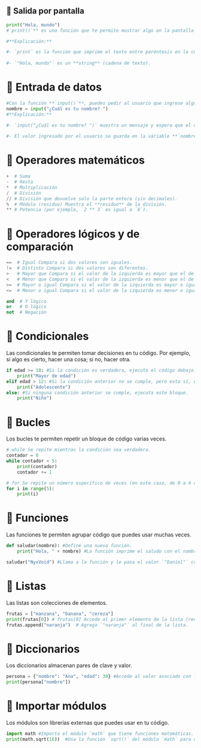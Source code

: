 ## 🔹 Salida por pantalla
```python
print("Hola, mundo")
#`print()`** es una función que te permite mostrar algo en la pantalla (consola). Es muy útil para verificar si tu código está funcionando correctamente.

#**Explicación:**

#- `print` es la función que imprime el texto entre paréntesis en la consola.
    
#- `"Hola, mundo"` es un **string** (cadena de texto).
```

# 🔹 Entrada de datos

```python
#Con la función **`input()`**, puedes pedir al usuario que ingrese algo.
nombre = input("¿Cuál es tu nombre? ") 
#**Explicación:**

#- `input("¿Cuál es tu nombre? ")` muestra un mensaje y espera que el usuario ingrese algo.
    
#- El valor ingresado por el usuario se guarda en la variable **`nombre`**.
```

# 🔹 Operadores matemáticos

```python
+  # Suma
-  # Resta
*  # Multiplicación
/  # División
// # División que devuelve solo la parte entera (sin decimales).
%  # Módulo (residuo) Muestra el **residuo** de la división.
** # Potencia (por ejemplo, `2 ** 3` es igual a `8`).
```

# 🔹 Operadores lógicos y de comparación


```python
==  # Igual Compara si dos valores son iguales.
!=  # Distinto Compara si dos valores son diferentes.
>   # Mayor que Compara si el valor de la izquierda es mayor que el de la derecha.
<   # Menor que Compara si el valor de la izquierda es menor que el de la derecha.
>=  # Mayor o igual Compara si el valor de la izquierda es mayor o igual que el de la derecha.
<=  # Menor o igual Compara si el valor de la izquierda es menor o igual que el de la derecha.

and  # Y lógico
or   # O lógico
not  # Negación
```

# 🔹 Condicionales

Las condicionales te permiten tomar decisiones en tu código. Por ejemplo, si algo es cierto, hacer una cosa; si no, hacer otra.

```python
if edad >= 18: #Si la condición es verdadera, ejecuta el código debajo.
    print("Mayor de edad")
elif edad > 12: #Si la condición anterior no se cumple, pero esta sí, ejecuta este bloque.
    print("Adolescente")
else: #Si ninguna condición anterior se cumple, ejecuta este bloque.
    print("Niño")
```

# 🔹 Bucles

Los bucles te permiten repetir un bloque de código varias veces.

```python
# while Se repite mientras la condición sea verdadera.
contador = 0
while contador < 5:
    print(contador)
    contador += 1

# for Se repite un número específico de veces (en este caso, de 0 a 4 con `range(5)`).
for i in range(5):
    print(i)
```
# 🔹 Funciones

Las funciones te permiten agrupar código que puedes usar muchas veces.

```python
def saludar(nombre): #Define una nueva función.
    print("Hola, " + nombre) #La función imprime el saludo con el nombre que se le pase.

saludar("NyxVoid") #Llama a la función y le pasa el valor `"Daniel"` como argumento.
```

# 🔹 Listas

Las listas son colecciones de elementos.

```python
frutas = ["manzana", "banana", "cereza"] 
print(frutas[0]) # frutas[0] Accede al primer elemento de la lista (recuerda que Python empieza a contar desde 0).
frutas.append("naranja")  # Agrega `"naranja"` al final de la lista.
```

# 🔹 Diccionarios

Los diccionarios almacenan pares de clave y valor.

```python
persona = {"nombre": "Ana", "edad": 30} #Accede al valor asociado con la clave `"nombre"` (en este caso, `"Ana"`).
print(persona["nombre"])
```

# 🔹 Importar módulos

Los módulos son librerías externas que puedes usar en tu código.

```python
import math #Importa el módulo `math` que tiene funciones matemáticas.
print(math.sqrt(16))  #Usa la función `sqrt()` del módulo `math` para obtener la raíz cuadrada de 16.
```